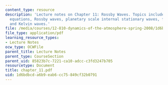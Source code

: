 ```yaml
---
content_type: resource
description: 'Lecture notes on Chapter 11: Rossby Waves. Topics include shallow water
  equations, Rossby waves, planetary scale internal stationary waves, free oscillations,
  and Kelvin waves.'
file: /media/courses/12-810-dynamics-of-the-atmosphere-spring-2008/1d6bdbcda6b9eab6cc75849cf32b0791_chapter_11.pdf
file_type: application/pdf
learning_resource_types:
- Lecture Notes
ocw_type: OCWFile
parent_title: Lecture Notes
parent_type: CourseSection
parent_uid: 85823b7c-7221-ca10-adcc-c3fd3247b705
resourcetype: Document
title: chapter_11.pdf
uid: 1d6bdbcd-a6b9-eab6-cc75-849cf32b0791
---
```


